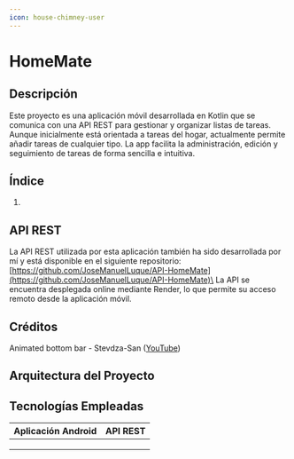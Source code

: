 ```yaml
---
icon: house-chimney-user
---
```


# HomeMate

## Descripción

Este proyecto es una aplicación móvil desarrollada en Kotlin que se comunica con una API REST para gestionar y organizar listas de tareas. Aunque inicialmente está orientada a tareas del hogar, actualmente permite añadir tareas de cualquier tipo. La app facilita la administración, edición y seguimiento de tareas de forma sencilla e intuitiva.

## Índice

1.



## API REST

La API REST utilizada por esta aplicación también ha sido desarrollada por mí y está disponible en el siguiente repositorio: [https://github.com/JoseManuelLuque/API-HomeMate](https://github.com/JoseManuelLuque/API-HomeMate)\
La API se encuentra desplegada online mediante Render, lo que permite su acceso remoto desde la aplicación móvil.

## Créditos

Animated bottom bar - Stevdza-San ([YouTube](https://www.youtube.com/watch?v=fcTuAntvpE4))

## Arquitectura del Proyecto



## Tecnologías Empleadas

| Aplicación Android | API REST |
| ------------------ | -------- |
|                    |          |
|                    |          |
|                    |          |
